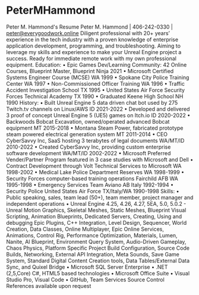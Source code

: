 # PeterMHammond
Peter M. Hammond's Resume
Peter M. Hammond | 406-242-0330 | peter@everygoodwork.online
Diligent professional with 20+ years’ experience in the tech industry with a proven knowledge of enterprise application development, programming, and troubleshooting. Aiming to leverage my skills and experience to make your Unreal Engine project a success. Ready for immediate remote work with my own professional equipment.
Education:
•	Epic Games Dev/Learning Community: 42 Online Courses, Blueprint Master, Blueprint Ninja 2021
•	Microsoft Certified Systems Engineer Course (MCSE) WA 1999
•	Spokane City Police Training Center WA 1997
•	Non-Commissioned Officer Training WA 1996
•	Traffic Accident Investigation School TX 1995
•	United States Air Force Security Forces Technical Academy TX 1990
•	Graduated Keene High School NH 1990
History:
•	Built Unreal Engine 5 data driven chat bot used by 275 Twitch.tv channels on Linux/AWS ID 2021-2022
•	Developed and delivered 3 proof of concept Unreal Engine 5 (UE5) games on Itch.io ID 2020-2022
•	Backwoods Bobcat Excavation, owned/operated advanced Bobcat equipment MT 2015-2018
•	Montana Steam Power, fabricated prototype steam powered electrical generation system MT 2011-2014
•	CEO CyberSavvy Inc, SaaS hosting 3 terabytes of legal documents WA/MT/ID 2010-2022
•	Created CyberSavvy Inc, providing custom enterprise software development WA/MT/ID 2002-2022
•	Microsoft Preferred Vender/Partner Program featured in 3 case studies with Microsoft and Dell
•	Contract Development through Volt Technical Services to Microsoft WA 1998-2002
•	Medical Lake Police Department Reserves WA 1998-1999
•	Security Forces computer-based training operations Fairchild AFB WA 1995-1998
•	Emergency Services Team Aviano AB Italy 1992-1994
•	Security Police United States Air Force TX/Italy/WA 1990-1998
Skills:
•	Public speaking, sales, team lead (50+), team member, project manager and independent operations
•	Unreal Engine 4.25, 4.26, 4.27, 5EA, 5.0, 5.0.2 - Unreal Motion Graphics, Skeletal Meshes, Static Meshes, Blueprint Visual Scripting, Animation Blueprints, Dedicated Servers, Creating, Using and debugging Epic Plugins, C++ Integration, Level Design, Sequencer, World Creation, Data Classes, Online Multiplayer, Epic Online Services, Animations, Control Rig, Performance Optimization, Materials, Lumen, Nanite, AI Blueprint, Environment Query System, Audio-Driven Gameplay, Chaos Physics, Platform Specific Project Build Configuration, Source Code Builds, Networking, External API Integration, Meta Sounds, Save Game System, Standard Digital Content Creation tools, Data Tables/External Data Sync, and Quixel Bridge
•	Microsoft SQL Server Enterprise
•	.NET (2,5,Core) C#, HTML5 based technologies
•	Microsoft Office Suite
•	Visual Studio Pro, Visual Code
•	GitHub, Team Services Source Control
References available upon request
